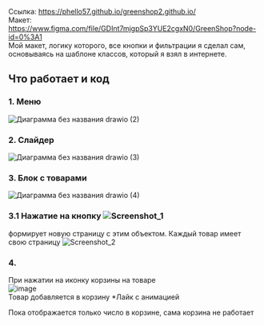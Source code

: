 Ссылка: https://phello57.github.io/greenshop2.github.io/
<br> Макет: https://www.figma.com/file/GDInt7mjgpSp3YUE2cgxN0/GreenShop?node-id=0%3A1
<br>
Мой макет, логику которого, все кнопки и фильтрации я сделал сам, основываясь на шаблоне классов, который я взял в интернете. 
<br>
## Что работает и код
### 1. Меню
![Диаграмма без названия drawio (2)](https://user-images.githubusercontent.com/103268341/199113426-c27da146-6af4-4f83-be79-8dfc015be6ce.png)
### 2. Слайдер
![Диаграмма без названия drawio (3)](https://user-images.githubusercontent.com/103268341/199113440-1a970795-3c04-40d3-a37b-8308e77c79ac.png)
### 3. Блок с товарами
![Диаграмма без названия drawio (4)](https://user-images.githubusercontent.com/103268341/199114952-07df80a8-32c3-49fc-899c-b8de9799e769.png)
### 3.1 Нажатие на кнопку ![Screenshot_1](https://user-images.githubusercontent.com/103268341/199177840-6ecd776a-a12a-4124-a3db-1c373e7b6723.png)
формирует новую страницу с этим объектом. Каждый товар имеет свою страницу
![Screenshot_2](https://user-images.githubusercontent.com/103268341/199116097-75602fc4-6fa8-460c-ad43-87dda12d5410.png)

### 4.
При нажатии на иконку корзины на товаре
<br>
![image](https://user-images.githubusercontent.com/103268341/214679771-d0f73092-4dfb-409d-87c6-90e6d0d06a69.png)
<br>
Товар добавляется в корзину
*Лайк с анимацией 

Пока отображается только число в корзине, сама корзина не работает




